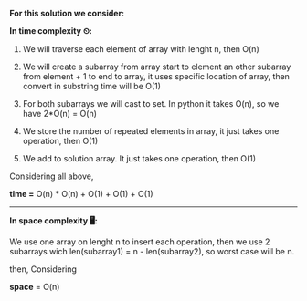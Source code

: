 **For this solution we consider:**

**In time complexity ⏲:**

1. We will traverse each element of array with lenght n, then O(n)

2. We will create a subarray from array start to element an
other subarray from element + 1 to end to array, it uses specific location
of array, then convert in substring time will be O(1)

3. For both subarrays we will cast to set. In python it takes O(n), so we have
2*O(n) = O(n)

4. We store the number of repeated elements in array, it just takes one
operation, then O(1)

5. We add to solution array. It just takes one operation, then O(1)

Considering all above,

**time =** O(n) * O(n) + O(1) + O(1) + O(1)


---


**In space complexity 🖥:**

We use one array on lenght n to insert each operation, then we use
2 subarrays wich len(subarray1) = n - len(subarray2), so worst case
will be n.

then, Considering

**space** = O(n)